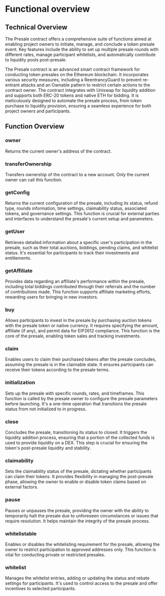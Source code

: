 # Functional overview

## Technical Overview

The Presale contract offers a comprehensive suite of functions aimed at enabling project owners to initiate, manage, and conclude a token presale event. Key features include the ability to set up multiple presale rounds with different rates, manage participant whitelists, and automatically contribute to liquidity pools post-presale.

The Presale contract is an advanced smart contract framework for conducting token presales on the Ethereum blockchain. It incorporates various security measures, including a ReentrancyGuard to prevent re-entrant attacks and an Ownable pattern to restrict certain actions to the contract owner. The contract integrates with Uniswap for liquidity addition and supports both ERC-20 tokens and native ETH for bidding. It is meticulously designed to automate the presale process, from token purchase to liquidity provision, ensuring a seamless experience for both project owners and participants.

## Function Overview

### **owner**

Returns the current owner's address of the contract.

### **transferOwnership**

Transfers ownership of the contract to a new account. Only the current owner can call this function.

### getConfig

Returns the current configuration of the presale, including its status, refund type, rounds information, time settings, claimability status, associated tokens, and governance settings. This function is crucial for external parties and interfaces to understand the presale's current setup and parameters.

### getUser

Retrieves detailed information about a specific user's participation in the presale, such as their total auctions, biddings, pending claims, and whitelist status. It's essential for participants to track their investments and entitlements.

### getAffiliate

Provides data regarding an affiliate's performance within the presale, including total biddings contributed through their referrals and the number of contributions made. This function supports affiliate marketing efforts, rewarding users for bringing in new investors.

### buy

Allows participants to invest in the presale by purchasing auction tokens with the presale token or native currency. It requires specifying the amount, affiliate (if any), and permit data for EIP2612 compliance. This function is the core of the presale, enabling token sales and tracking investments.

### claim

Enables users to claim their purchased tokens after the presale concludes, assuming the presale is in the claimable state. It ensures participants can receive their tokens according to the presale terms.

### initialization

Sets up the presale with specific rounds, rates, and timeframes. This function is called by the presale owner to configure the presale parameters before launching. It's a one-time operation that transitions the presale status from not initialized to in progress.

### close

Concludes the presale, transitioning its status to closed. It triggers the liquidity addition process, ensuring that a portion of the collected funds is used to provide liquidity on a DEX. This step is crucial for ensuring the token's post-presale liquidity and stability.

### claimability

Sets the claimability status of the presale, dictating whether participants can claim their tokens. It provides flexibility in managing the post-presale phase, allowing the owner to enable or disable token claims based on external factors.

### pause

Pauses or unpauses the presale, providing the owner with the ability to temporarily halt the presale due to unforeseen circumstances or issues that require resolution. It helps maintain the integrity of the presale process.

### whitelistable

Enables or disables the whitelisting requirement for the presale, allowing the owner to restrict participation to approved addresses only. This function is vital for conducting private or restricted presales.

### whitelist

Manages the whitelist entries, adding or updating the status and rebate settings for participants. It's used to control access to the presale and offer incentives to selected participants.

